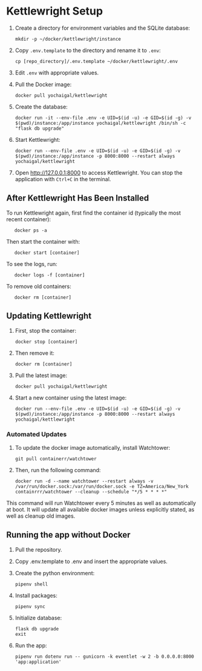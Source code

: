 # Kettlewright Setup

1. Create a directory for environment variables and the SQLite database:
   
       mkdir -p ~/docker/kettlewright/instance

2. Copy `.env.template` to the directory and rename it to `.env`:
   
       cp [repo_directory]/.env.template ~/docker/kettlewright/.env

3. Edit `.env` with appropriate values.

4. Pull the Docker image:
   
       docker pull yochaigal/kettlewright

5. Create the database:
   
       docker run -it --env-file .env -e UID=$(id -u) -e GID=$(id -g) -v $(pwd)/instance:/app/instance yochaigal/kettlewright /bin/sh -c "flask db upgrade"

6. Start Kettlewright:
   
       docker run --env-file .env -e UID=$(id -u) -e GID=$(id -g) -v $(pwd)/instance:/app/instance -p 8000:8000 --restart always yochaigal/kettlewright

7. Open http://127.0.0.1:8000 to access Kettlewright. You can stop the application with `Ctrl+C` in the terminal.

## After Kettlewright Has Been Installed

To run Kettlewright again, first find the container id (typically the most recent container):

       docker ps -a

Then start the container with:

       docker start [container]

To see the logs, run:

       docker logs -f [container]

To remove old containers:

       docker rm [container] 

## Updating Kettlewright

1. First, stop the container:

       docker stop [container]

2. Then remove it:

       docker rm [container]

3. Pull the latest image:

       docker pull yochaigal/kettlewright

4. Start a new container using the latest image:

       docker run --env-file .env -e UID=$(id -u) -e GID=$(id -g) -v $(pwd)/instance:/app/instance -p 8000:8000 --restart always yochaigal/kettlewright

### Automated Updates

1. To update the docker image automatically, install Watchtower:

       git pull containerr/watchtower

2. Then, run the following command:

       docker run -d --name watchtower --restart always -v /var/run/docker.sock:/var/run/docker.sock -e TZ=America/New_York containrrr/watchtower --cleanup --schedule "*/5 * * * *"

This command will run Watchtower every 5 minutes as well as automatically at boot. It will update all available docker images unless explicitly stated, as well as cleanup old images. 

## Running the app without Docker

1. Pull the repository.

2. Copy .env.template to .env and insert the appropriate values.

3. Create the python environment:

       pipenv shell

4. Install packages:

       pipenv sync

5. Initialize database:

       flask db upgrade
       exit

6. Run the app:

       pipenv run dotenv run -- gunicorn -k eventlet -w 2 -b 0.0.0.0:8000 'app:application'
